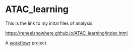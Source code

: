 # ATAC_learning

This is the link to my inital files of analysis.

https://reneeisnowhere.github.io/ATAC_learning/index.html

A [workflowr][] project.

[workflowr]: https://github.com/workflowr/workflowr

